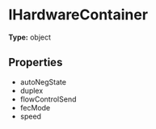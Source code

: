 # IHardwareContainer


**Type:** object

## Properties
* autoNegState
* duplex
* flowControlSend
* fecMode
* speed
